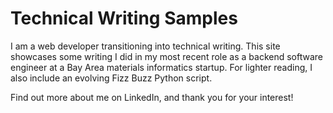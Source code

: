 # Technical Writing Samples

I am a web developer transitioning into technical writing. This site showcases
some writing I did in my most recent role as a backend software
engineer at a Bay Area materials informatics startup. For lighter reading, I
also include an evolving Fizz Buzz Python script.

Find out more about me on LinkedIn, and thank you for your interest!
